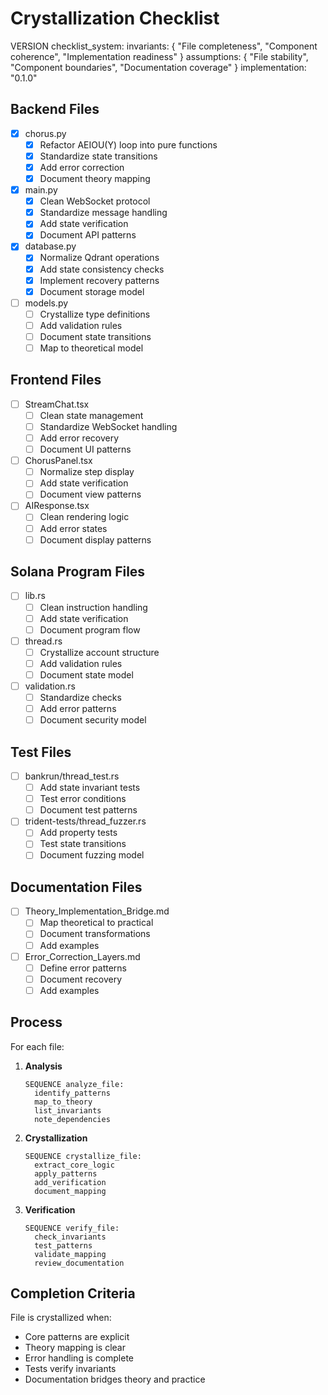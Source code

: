 # Crystallization Checklist

VERSION checklist_system:
  invariants: {
    "File completeness",
    "Component coherence",
    "Implementation readiness"
  }
  assumptions: {
    "File stability",
    "Component boundaries",
    "Documentation coverage"
  }
  implementation: "0.1.0"

## Backend Files

- [x] chorus.py
  - [x] Refactor AEIOU(Y) loop into pure functions
  - [x] Standardize state transitions
  - [x] Add error correction
  - [x] Document theory mapping

- [x] main.py
  - [x] Clean WebSocket protocol
  - [x] Standardize message handling
  - [x] Add state verification
  - [x] Document API patterns

- [x] database.py
  - [x] Normalize Qdrant operations
  - [x] Add state consistency checks
  - [x] Implement recovery patterns
  - [x] Document storage model

- [ ] models.py
  - [ ] Crystallize type definitions
  - [ ] Add validation rules
  - [ ] Document state transitions
  - [ ] Map to theoretical model

## Frontend Files

- [ ] StreamChat.tsx
  - [ ] Clean state management
  - [ ] Standardize WebSocket handling
  - [ ] Add error recovery
  - [ ] Document UI patterns

- [ ] ChorusPanel.tsx
  - [ ] Normalize step display
  - [ ] Add state verification
  - [ ] Document view patterns

- [ ] AIResponse.tsx
  - [ ] Clean rendering logic
  - [ ] Add error states
  - [ ] Document display patterns

## Solana Program Files

- [ ] lib.rs
  - [ ] Clean instruction handling
  - [ ] Add state verification
  - [ ] Document program flow

- [ ] thread.rs
  - [ ] Crystallize account structure
  - [ ] Add validation rules
  - [ ] Document state model

- [ ] validation.rs
  - [ ] Standardize checks
  - [ ] Add error patterns
  - [ ] Document security model

## Test Files

- [ ] bankrun/thread_test.rs
  - [ ] Add state invariant tests
  - [ ] Test error conditions
  - [ ] Document test patterns

- [ ] trident-tests/thread_fuzzer.rs
  - [ ] Add property tests
  - [ ] Test state transitions
  - [ ] Document fuzzing model

## Documentation Files

- [ ] Theory_Implementation_Bridge.md
  - [ ] Map theoretical to practical
  - [ ] Document transformations
  - [ ] Add examples

- [ ] Error_Correction_Layers.md
  - [ ] Define error patterns
  - [ ] Document recovery
  - [ ] Add examples

## Process

For each file:

1. **Analysis**
   ```
   SEQUENCE analyze_file:
     identify_patterns
     map_to_theory
     list_invariants
     note_dependencies
   ```

2. **Crystallization**
   ```
   SEQUENCE crystallize_file:
     extract_core_logic
     apply_patterns
     add_verification
     document_mapping
   ```

3. **Verification**
   ```
   SEQUENCE verify_file:
     check_invariants
     test_patterns
     validate_mapping
     review_documentation
   ```

## Completion Criteria

File is crystallized when:
- Core patterns are explicit
- Theory mapping is clear
- Error handling is complete
- Tests verify invariants
- Documentation bridges theory and practice
